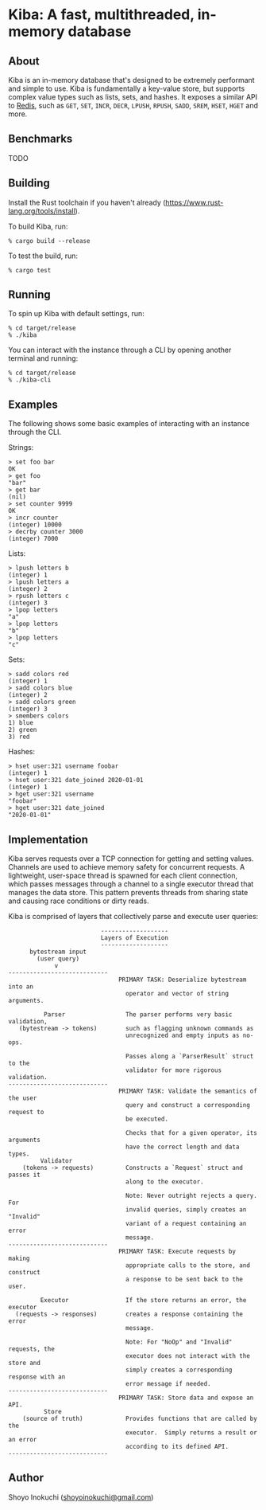 # Kiba: A fast, multithreaded, in-memory database

## About
Kiba is an in-memory database that's designed to be extremely performant and simple to use.
Kiba is fundamentally a key-value store, but supports complex value types such as lists, sets, and hashes.
It exposes a similar API to [Redis](https://github.com/redis/redis), such as `GET`, `SET`, `INCR`, `DECR`, `LPUSH`, `RPUSH`, `SADD`, `SREM`, `HSET`, `HGET` and more.

## Benchmarks
TODO

## Building
Install the Rust toolchain if you haven't already (https://www.rust-lang.org/tools/install).

To build Kiba, run:
```
% cargo build --release
```
To test the build, run:
```
% cargo test
```

## Running
To spin up Kiba with default settings, run:
```
% cd target/release
% ./kiba
```
You can interact with the instance through a CLI by opening another terminal and running:
```
% cd target/release
% ./kiba-cli
```

## Examples
The following shows some basic examples of interacting with an instance through the CLI.

Strings:
```
> set foo bar
OK
> get foo
"bar"
> get bar
(nil)
> set counter 9999
OK
> incr counter
(integer) 10000
> decrby counter 3000
(integer) 7000
```

Lists:
```
> lpush letters b
(integer) 1
> lpush letters a
(integer) 2
> rpush letters c
(integer) 3
> lpop letters
"a"
> lpop letters
"b"
> lpop letters
"c"
```

Sets:
```
> sadd colors red
(integer) 1
> sadd colors blue
(integer) 2
> sadd colors green
(integer) 3
> smembers colors
1) blue
2) green
3) red
```

Hashes:
```
> hset user:321 username foobar
(integer) 1
> hset user:321 date_joined 2020-01-01
(integer) 1
> hget user:321 username
"foobar"
> hget user:321 date_joined
"2020-01-01"
```

## Implementation
Kiba serves requests over a TCP connection for getting and setting values.
Channels are used to achieve memory safety for concurrent requests. A lightweight,
user-space thread is spawned for each client connection, which passes
messages through a channel to a single executor thread that manages the data store.
This pattern prevents threads from sharing state and causing race conditions or
dirty reads.

Kiba is comprised of layers that collectively parse and execute user queries:

```
                          -------------------
                          Layers of Execution
                          -------------------
      bytestream input
        (user query)
             v
----------------------------
                               PRIMARY TASK: Deserialize bytestream into an
                                 operator and vector of string arguments.

          Parser                 The parser performs very basic validation,
   (bytestream -> tokens)        such as flagging unknown commands as
                                 unrecognized and empty inputs as no-ops.

                                 Passes along a `ParserResult` struct to the
                                 validator for more rigorous validation.
----------------------------
                               PRIMARY TASK: Validate the semantics of the user
                                 query and construct a corresponding request to
                                 be executed.

                                 Checks that for a given operator, its arguments
                                 have the correct length and data types.
         Validator
    (tokens -> requests)         Constructs a `Request` struct and passes it
                                 along to the executor.

                                 Note: Never outright rejects a query. For
                                 invalid queries, simply creates an "Invalid"
                                 variant of a request containing an error
                                 message.
----------------------------
                               PRIMARY TASK: Execute requests by making
                                 appropriate calls to the store, and construct
                                 a response to be sent back to the user.

         Executor                If the store returns an error, the executor
  (requests -> responses)        creates a response containing the error
                                 message.

                                 Note: For "NoOp" and "Invalid" requests, the
                                 executor does not interact with the store and
                                 simply creates a corresponding response with an
                                 error message if needed.
----------------------------
                               PRIMARY TASK: Store data and expose an API.
          Store
    (source of truth)            Provides functions that are called by the
                                 executor.  Simply returns a result or an error
                                 according to its defined API.
----------------------------
```
              
## Author
Shoyo Inokuchi (shoyoinokuchi@gmail.com)

